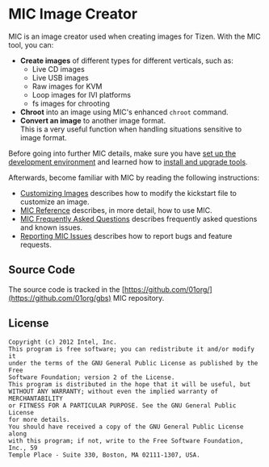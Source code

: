# MIC Image Creator

MIC is an image creator used when creating images for Tizen. With the MIC tool, you can:

- **Create images** of different types for different verticals, such as:
  - Live CD images
  - Live USB images
  - Raw images for KVM
  - Loop images for IVI platforms
  - fs images for chrooting
- **Chroot** into an image using MIC's enhanced `chroot` command.
- **Convert an image** to another image format.  
This is a very useful function when handling situations sensitive to image format.

Before going into further MIC details, make sure you have [set up the development environment](../../developing/setting-up.md) and learned how to [install and upgrade tools](../../developing/installing.md).

Afterwards, become familiar with MIC by reading the following instructions:

- [Customizing Images](mic-customize-image.md) describes how to modify the kickstart file to customize an image.
- [MIC Reference](mic-reference.md) describes, in more detail, how to use MIC.
- [MIC Frequently Asked Questions](mic-faq.md) describes frequently asked questions and known issues.
- [Reporting MIC Issues](mic-faq.md#reporting-mic-issues) describes how to report bugs and feature requests.

## Source Code

The source code is tracked in the [https://github.com/01org/](https://github.com/01org/gbs) MIC repository.

## License

```
Copyright (c) 2012 Intel, Inc.
This program is free software; you can redistribute it and/or modify it
under the terms of the GNU General Public License as published by the Free
Software Foundation; version 2 of the License.
This program is distributed in the hope that it will be useful, but
WITHOUT ANY WARRANTY; without even the implied warranty of MERCHANTABILITY
or FITNESS FOR A PARTICULAR PURPOSE. See the GNU General Public License
for more details.
You should have received a copy of the GNU General Public License along
with this program; if not, write to the Free Software Foundation, Inc., 59
Temple Place - Suite 330, Boston, MA 02111-1307, USA.
```

